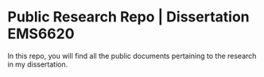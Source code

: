 # Public Research Repo | Dissertation EMS6620
In this repo, you will find all the public documents pertaining to the research in my dissertation.